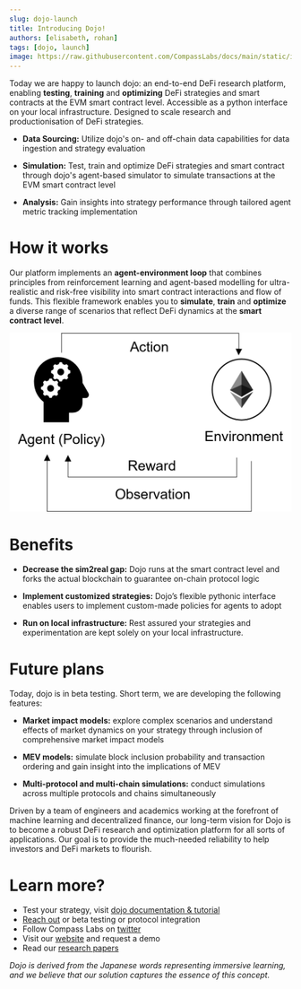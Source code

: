 ```yaml
---
slug: dojo-launch
title: Introducing Dojo!
authors: [elisabeth, rohan]
tags: [dojo, launch]
image: https://raw.githubusercontent.com/CompassLabs/docs/main/static/img/article_env.png
---
```



Today we are happy to launch dojo: an end-to-end DeFi research platform, enabling **testing**, **training** and **optimizing** DeFi strategies and smart contracts at the EVM smart contract level. Accessible as a python interface on your local infrastructure. Designed to scale research and productionisation of DeFi strategies.


<!--truncate-->
* **Data Sourcing:** Utilize dojo's on- and off-chain data capabilities for data ingestion and strategy evaluation

* **Simulation:** Test, train and optimize DeFi strategies and smart contract through dojo's agent-based simulator to simulate transactions at the EVM smart contract level

* **Analysis:** Gain insights into strategy performance through tailored agent metric tracking implementation

# How it works

Our platform implements an **agent-environment loop** that combines principles from reinforcement learning and agent-based modelling for ultra-realistic and risk-free visibility into smart contract interactions and flow of funds. This flexible framework enables you to **simulate**, **train** and **optimize** a diverse range of scenarios that reflect DeFi dynamics at the **smart contract level**.

![Agent-environment loop](https://raw.githubusercontent.com/CompassLabs/docs/main/static/img/article_env.png)

# Benefits

* **Decrease the sim2real gap:** Dojo runs at the smart contract level and forks the actual blockchain to guarantee on-chain protocol logic 

* **Implement customized strategies:** Dojo’s flexible pythonic interface enables users to implement custom-made policies for agents to adopt

* **Run on local infrastructure:** Rest assured your strategies and experimentation are kept solely on your local infrastructure.

# Future plans
Today, dojo is in beta testing. Short term, we are developing the following features:

* **Market impact models:** explore complex scenarios and understand effects of market dynamics on your strategy through inclusion of comprehensive market impact models

* **MEV models:** simulate block inclusion probability and transaction ordering and gain insight into the implications of MEV

* **Multi-protocol and multi-chain simulations:** conduct simulations across multiple protocols and chains simultaneously

Driven by a team of engineers and academics working at the forefront of machine learning and decentralized finance, our long-term vision for Dojo is to become a robust DeFi research and optimization platform for all sorts of applications. Our goal is to provide the much-needed reliability to help investors and DeFi markets to flourish.

# Learn more?

- Test your strategy, visit [dojo documentation & tutorial](https://compasslabs.github.io/docs/)
- [Reach out](mailto:elisabeth@compasslabs.ai) or beta testing or protocol integration
- Follow Compass Labs on [twitter](https://twitter.com/labs_compass)
- Visit our [website](https://compasslabs.ai/) and request a demo
- Read our [research papers](https://arxiv.org/abs/2301.06831v1)

_Dojo is derived from the Japanese words representing immersive learning, and we believe that our solution captures the essence of this concept._
